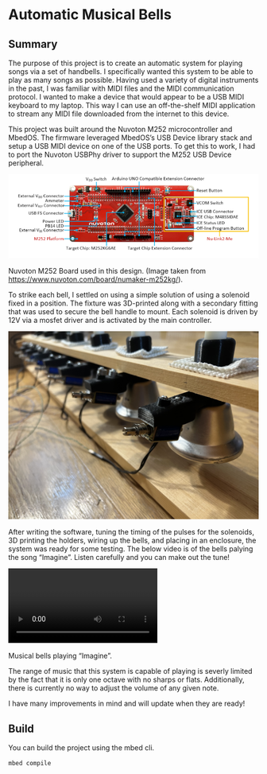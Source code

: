 # Automatic Musical Bells

## Summary

The purpose of this project is to create an automatic system for playing songs via a set of handbells. I specifically wanted this system to be able to play as many songs as possible. Having used a variety of digital instruments in the past, I was familiar with MIDI files and the MIDI communication protocol. I wanted to make a device that would appear to be a USB MIDI keyboard to my laptop. This way I can use an off-the-shelf MIDI application to stream any MIDI file downloaded from the internet to this device.

This project was built around the Nuvoton M252 microcontroller and MbedOS. The firmware leveraged MbedOS’s USB Device library stack and setup a USB MIDI device on one of the USB ports. To get this to work, I had to port the Nuvoton USBPhy driver to support the M252 USB Device peripheral.

![dev-kit](docs/numaker.png)

Nuvoton M252 Board used in this design.
(Image taken from https://www.nuvoton.com/board/numaker-m252kg/).

To strike each bell, I settled on using a simple solution of using a solenoid fixed in a position. The fixture was 3D-printed along with a secondary fitting that was used to secure the bell handle to mount. Each solenoid is driven by 12V via a mosfet driver and is activated by the main controller.

![bells](docs/bells.png)

After writing the software, tuning the timing of the pulses for the solenoids, 3D printing the holders, wiring up the bells, and placing in an enclosure, the system was ready for some testing. The below video is of the bells palying the song “Imagine”. Listen carefully and you can make out the tune!

![video](docs/example.mov)

Musical bells playing “Imagine”.

The range of music that this system is capable of playing is severly limited by the fact that it is only one octave with no sharps or flats. Additionally, there is currently no way to adjust the volume of any given note.

I have many improvements in mind and will update when they are ready!

## Build

You can build the project using the mbed cli.

```bash
mbed compile
```
